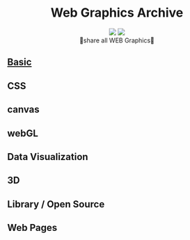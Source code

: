 <div align="center"><h1> Web Graphics Archive</h1><p></p></div>

<div align="center">
    <img src="https://img.shields.io/badge/contributions-welcome-brightgreen.svg?style=flat" />
    <img src="https://img.shields.io/badge/License-MIT-yellow.svg" />
    <div>🎨share all WEB Graphics💄</div>
</div>

## [Basic](https://github.com/taenykim/Web_Graphics_Archive/blob/master/basic)

## CSS

## canvas

## webGL

## Data Visualization

## 3D

## Library / Open Source

## Web Pages
